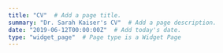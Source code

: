 ```yaml
---
title: "CV"  # Add a page title.
summary: "Dr. Sarah Kaiser's CV"  # Add a page description.
date: "2019-06-12T00:00:00Z"  # Add today's date.
type: "widget_page"  # Page type is a Widget Page
---
```

